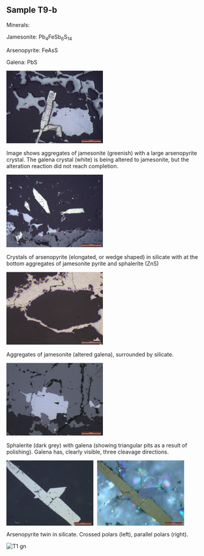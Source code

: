 ## Sample T9-b

Minerals:

Jamesonite: Pb<sub>4</sub>FeSb<sub>6</sub>S<sub>14</sub>

Arsenopyrite: FeAsS

Galena: PbS

<img src="https://github.com/DinaKlim/Jack_Voncken/blob/main/Ore_microscopy_samples/T9b/T9b-4x-arsenopyrite-jamesonite-silicate.jpg" alt="T1 gn" style="width:50%;">

Image shows aggregates of jamesonite (greenish) with a large arsenopyrite crystal.
The galena crystal (white) is being altered to jamesonite, but the alteration reaction did not reach completion.

<img src="https://github.com/DinaKlim/Jack_Voncken/blob/main/Ore_microscopy_samples/T9b/T9b-4x-arsenopyrite-jamesonite-sphalerite-pyrite-silicate.jpg" alt="T1 gn" style="width:50%;">

Crystals of arsenopyrite (elongated, or wedge shaped) in silicate with at the bottom aggregates of jamesonite pyrite and sphalerite (ZnS)

<img src="https://github.com/DinaKlim/Jack_Voncken/blob/main/Ore_microscopy_samples/T9b/T9b-10x-jamesonite-aggregate-silicate.jpg" alt="T1 gn" style="width:50%;">

Aggregates of jamesonite (altered galena), surrounded by silicate.

<img src="https://github.com/DinaKlim/Jack_Voncken/blob/main/Ore_microscopy_samples/T9b/T9b-10x-sphalerite-galena.jpg" alt="T1 gn" style="width:50%;">

Sphalerite (dark grey) with galena (showing triangular pits as a result of polishing). Galena has, clearly visible, three cleavage directions. 

<div style="display: flex; align-items: flex-start;">
    <img src="https://github.com/DinaKlim/Jack_Voncken/blob/main/Ore_microscopy_samples/T9b/T9b-20x-arsenopyrite-twin-2.jpg" style="width: 45%; height: auto; margin-right: 2%;">
    <img src="https://github.com/DinaKlim/Jack_Voncken/blob/main/Ore_microscopy_samples/T9b/T9b-20x-arsenopyrite-twin-2-%23.jpg" style="width: 45%; height: auto;">
</div>

Arsenopyrite twin in silicate. Crossed polars (left), parallel polars (right).



<img src="" alt="T1 gn" style="width:50%;">

<div style="display: flex; align-items: flex-start;">
    <img src="" style="width: 45%; height: auto; margin-right: 2%;">
    <img src="" style="width: 45%; height: auto;">
</div>
